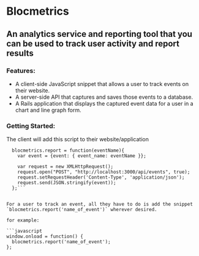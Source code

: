 # Blocmetrics
## An analytics service and reporting tool that you can be used to track user activity and report results

### Features:
 - A client-side JavaScript snippet that allows a user to track events on their website.
 - A server-side API that captures and saves those events to a database.
 - A Rails application that displays the captured event data for a user in a chart and line graph form.

### Getting Started:

The client will add this script to their website/application

```var blocmetrics = {};
  blocmetrics.report = function(eventName){
    var event = {event: { event_name: eventName }};

    var request = new XMLHttpRequest();
    request.open("POST", "http://localhost:3000/api/events", true);
    request.setRequestHeader('Content-Type', 'application/json');
    request.send(JSON.stringify(event));
  };```


For a user to track an event, all they have to do is add the snippet `blocmetrics.report('name_of_event')` wherever desired.

for example:

```javascript
window.onload = function() {
  blocmetrics.report('name_of_event');
};
```
